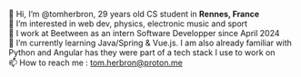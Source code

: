 👋 Hi, I’m @tomherbron, 29 years old CS student in <strong> Rennes, France </strong> <br>
👀 I’m interested in web dev, physics, electronic music and sport <br>
💞️ I work at Beetween as an intern Software Developper since April 2024<br>
🌱 I’m currently learning Java/Spring & Vue.js. I am also already familiar with Python and Angular has they were part of a tech stack I use to work on <br>
📫 How to reach me : tom.herbron@proton.me <br>
